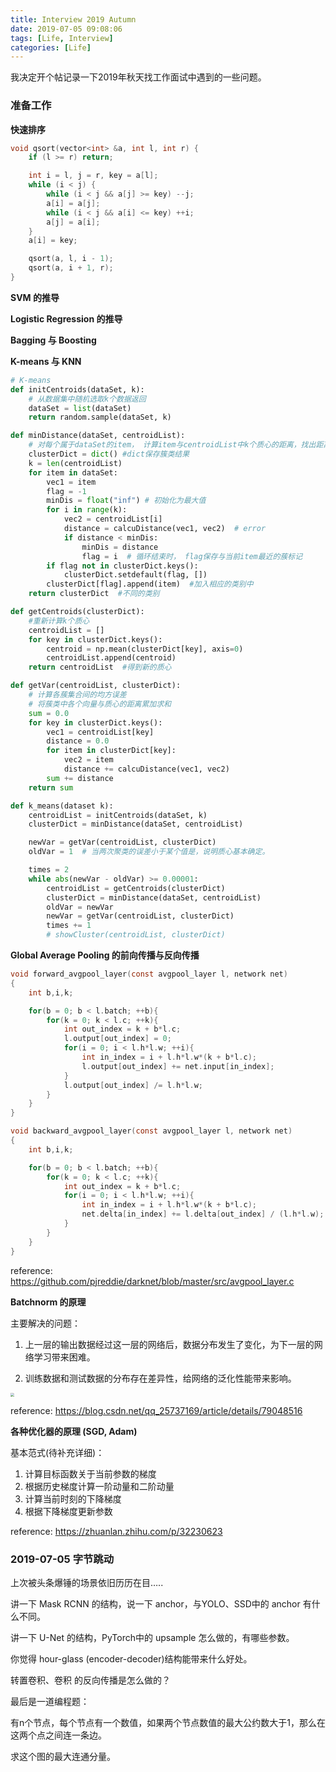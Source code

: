 ```yaml
---
title: Interview 2019 Autumn
date: 2019-07-05 09:08:06
tags: [Life, Interview]
categories: [Life]
---
```




我决定开个帖记录一下2019年秋天找工作面试中遇到的一些问题。

<!-- more -->



### 准备工作

**快速排序**

```c++
void qsort(vector<int> &a, int l, int r) {
    if (l >= r) return;

    int i = l, j = r, key = a[l];
    while (i < j) {
        while (i < j && a[j] >= key) --j;
        a[i] = a[j];
        while (i < j && a[i] <= key) ++i;
        a[j] = a[i];
    }
    a[i] = key;

    qsort(a, l, i - 1);
    qsort(a, i + 1, r);
}
```



**SVM 的推导**



**Logistic Regression 的推导**



**Bagging 与 Boosting**



**K-means 与 KNN**

```python
# K-means
def initCentroids(dataSet, k):
    # 从数据集中随机选取k个数据返回
    dataSet = list(dataSet)
    return random.sample(dataSet, k)

def minDistance(dataSet, centroidList):
    # 对每个属于dataSet的item， 计算item与centroidList中k个质心的距离，找出距离最小的，并将item加入相应的簇类中
    clusterDict = dict() #dict保存簇类结果
    k = len(centroidList)
    for item in dataSet:
        vec1 = item
        flag = -1
        minDis = float("inf") # 初始化为最大值
        for i in range(k):
            vec2 = centroidList[i]
            distance = calcuDistance(vec1, vec2)  # error
            if distance < minDis:
                minDis = distance
                flag = i  # 循环结束时， flag保存与当前item最近的蔟标记
        if flag not in clusterDict.keys():
            clusterDict.setdefault(flag, [])
        clusterDict[flag].append(item)  #加入相应的类别中
    return clusterDict  #不同的类别

def getCentroids(clusterDict):
    #重新计算k个质心
    centroidList = []
    for key in clusterDict.keys():
        centroid = np.mean(clusterDict[key], axis=0)
        centroidList.append(centroid)
    return centroidList  #得到新的质心

def getVar(centroidList, clusterDict):
    # 计算各蔟集合间的均方误差
    # 将蔟类中各个向量与质心的距离累加求和
    sum = 0.0
    for key in clusterDict.keys():
        vec1 = centroidList[key]
        distance = 0.0
        for item in clusterDict[key]:
            vec2 = item
            distance += calcuDistance(vec1, vec2)
        sum += distance
    return sum

def k_means(dataset k):
    centroidList = initCentroids(dataSet, k)
    clusterDict = minDistance(dataSet, centroidList)

    newVar = getVar(centroidList, clusterDict)
    oldVar = 1  # 当两次聚类的误差小于某个值是，说明质心基本确定。

    times = 2
    while abs(newVar - oldVar) >= 0.00001:
        centroidList = getCentroids(clusterDict)
        clusterDict = minDistance(dataSet, centroidList)
        oldVar = newVar
        newVar = getVar(centroidList, clusterDict)
        times += 1
        # showCluster(centroidList, clusterDict)
```



**Global Average Pooling 的前向传播与反向传播**

```c
void forward_avgpool_layer(const avgpool_layer l, network net)
{
    int b,i,k;

    for(b = 0; b < l.batch; ++b){
        for(k = 0; k < l.c; ++k){
            int out_index = k + b*l.c;
            l.output[out_index] = 0;
            for(i = 0; i < l.h*l.w; ++i){
                int in_index = i + l.h*l.w*(k + b*l.c);
                l.output[out_index] += net.input[in_index];
            }
            l.output[out_index] /= l.h*l.w;
        }
    }
}

void backward_avgpool_layer(const avgpool_layer l, network net)
{
    int b,i,k;

    for(b = 0; b < l.batch; ++b){
        for(k = 0; k < l.c; ++k){
            int out_index = k + b*l.c;
            for(i = 0; i < l.h*l.w; ++i){
                int in_index = i + l.h*l.w*(k + b*l.c);
                net.delta[in_index] += l.delta[out_index] / (l.h*l.w);
            }
        }
    }
}
```

reference: <https://github.com/pjreddie/darknet/blob/master/src/avgpool_layer.c>



**Batchnorm 的原理**

主要解决的问题： 

1. 上一层的输出数据经过这一层的网络后，数据分布发生了变化，为下一层的网络学习带来困难。

2. 训练数据和测试数据的分布存在差异性，给网络的泛化性能带来影响。

<img src="batchnorm.png" style="zoom:40%" />

reference: <https://blog.csdn.net/qq_25737169/article/details/79048516>



**各种优化器的原理 (SGD, Adam)**

基本范式(待补充详细)：

1. 计算目标函数关于当前参数的梯度
2. 根据历史梯度计算一阶动量和二阶动量
3. 计算当前时刻的下降梯度
4. 根据下降梯度更新参数

reference: <https://zhuanlan.zhihu.com/p/32230623>



### 2019-07-05 字节跳动

上次被头条爆锤的场景依旧历历在目…..



讲一下 Mask RCNN 的结构，说一下 anchor，与YOLO、SSD中的 anchor 有什么不同。

讲一下 U-Net 的结构，PyTorch中的 upsample 怎么做的，有哪些参数。

你觉得 hour-glass (encoder-decoder)结构能带来什么好处。

转置卷积、卷积 的反向传播是怎么做的？



最后是一道编程题：

有n个节点，每个节点有一个数值，如果两个节点数值的最大公约数大于1，那么在这两个点之间连一条边。

求这个图的最大连通分量。